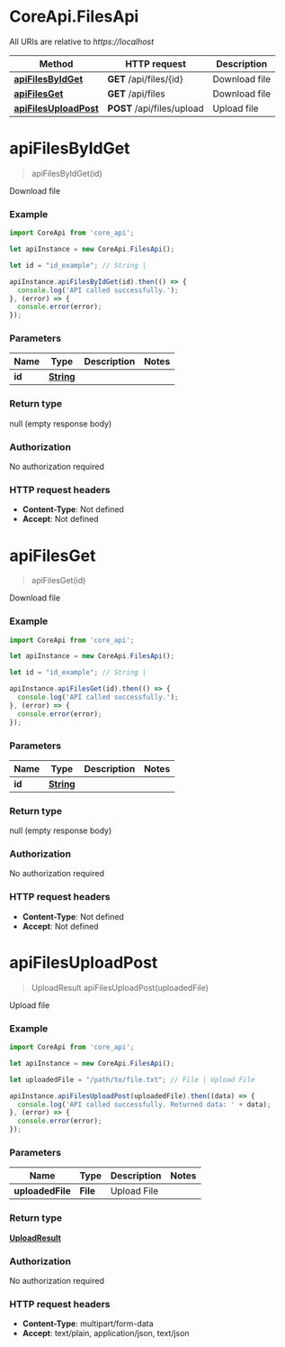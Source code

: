 # CoreApi.FilesApi

All URIs are relative to *https://localhost*

Method | HTTP request | Description
------------- | ------------- | -------------
[**apiFilesByIdGet**](FilesApi.md#apiFilesByIdGet) | **GET** /api/files/{id} | Download file
[**apiFilesGet**](FilesApi.md#apiFilesGet) | **GET** /api/files | Download file
[**apiFilesUploadPost**](FilesApi.md#apiFilesUploadPost) | **POST** /api/files/upload | Upload file


<a name="apiFilesByIdGet"></a>
# **apiFilesByIdGet**
> apiFilesByIdGet(id)

Download file

### Example
```javascript
import CoreApi from 'core_api';

let apiInstance = new CoreApi.FilesApi();

let id = "id_example"; // String | 

apiInstance.apiFilesByIdGet(id).then(() => {
  console.log('API called successfully.');
}, (error) => {
  console.error(error);
});

```

### Parameters

Name | Type | Description  | Notes
------------- | ------------- | ------------- | -------------
 **id** | [**String**](.md)|  | 

### Return type

null (empty response body)

### Authorization

No authorization required

### HTTP request headers

 - **Content-Type**: Not defined
 - **Accept**: Not defined

<a name="apiFilesGet"></a>
# **apiFilesGet**
> apiFilesGet(id)

Download file

### Example
```javascript
import CoreApi from 'core_api';

let apiInstance = new CoreApi.FilesApi();

let id = "id_example"; // String | 

apiInstance.apiFilesGet(id).then(() => {
  console.log('API called successfully.');
}, (error) => {
  console.error(error);
});

```

### Parameters

Name | Type | Description  | Notes
------------- | ------------- | ------------- | -------------
 **id** | [**String**](.md)|  | 

### Return type

null (empty response body)

### Authorization

No authorization required

### HTTP request headers

 - **Content-Type**: Not defined
 - **Accept**: Not defined

<a name="apiFilesUploadPost"></a>
# **apiFilesUploadPost**
> UploadResult apiFilesUploadPost(uploadedFile)

Upload file

### Example
```javascript
import CoreApi from 'core_api';

let apiInstance = new CoreApi.FilesApi();

let uploadedFile = "/path/to/file.txt"; // File | Upload File

apiInstance.apiFilesUploadPost(uploadedFile).then((data) => {
  console.log('API called successfully. Returned data: ' + data);
}, (error) => {
  console.error(error);
});

```

### Parameters

Name | Type | Description  | Notes
------------- | ------------- | ------------- | -------------
 **uploadedFile** | **File**| Upload File | 

### Return type

[**UploadResult**](UploadResult.md)

### Authorization

No authorization required

### HTTP request headers

 - **Content-Type**: multipart/form-data
 - **Accept**: text/plain, application/json, text/json

